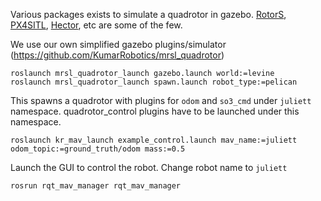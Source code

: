 Various packages exists to simulate a quadrotor in gazebo. [RotorS](https://github.com/ethz-asl/rotors_simulator), [PX4SITL](https://github.com/PX4/sitl_gazebo), [Hector](https://github.com/tu-darmstadt-ros-pkg/hector_quadrotor), etc are some of the few.

We use our own simplified gazebo plugins/simulator (https://github.com/KumarRobotics/mrsl_quadrotor)


```
roslaunch mrsl_quadrotor_launch gazebo.launch world:=levine
roslaunch mrsl_quadrotor_launch spawn.launch robot_type:=pelican
```

This spawns a quadrotor with plugins for `odom` and `so3_cmd` under `juliett` namespace. quadrotor_control plugins have to be launched under this namespace.

```
roslaunch kr_mav_launch example_control.launch mav_name:=juliett odom_topic:=ground_truth/odom mass:=0.5

```

Launch the GUI to control the robot. Change robot name to `juliett`
```
rosrun rqt_mav_manager rqt_mav_manager
```
